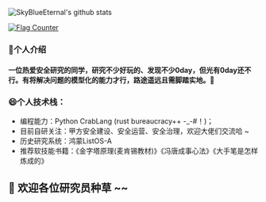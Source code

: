 ![SkyBlueEternal's github stats](https://github-readme-stats.vercel.app/api?username=SkyBlueEternal&theme=radical) 

<a href="https://info.flagcounter.com/eSrb"><img src="https://s05.flagcounter.com/map/eSrb/size_s/txt_000000/border_CCCCCC/pageviews_0/viewers_0/flags_0/" alt="Flag Counter" border="0"></a>

### 💬个人介绍

#### 一位热爱安全研究的同学，研究不少好玩的、发现不少0day，但光有0day还不行。有将解决问题的模型化的能力才行，路途遥远且需脚踏实地。🤔

### 😄个人技术栈：

+ 编程能力：Python CrabLang (rust bureaucracy++ -_-#！)；<br> 
+ 目前自研关注：甲方安全建设、安全运营、安全治理，欢迎大佬们交流哈 ~
+ 历史研究系统：鸿蒙ListOS-A
+ 推荐软技能书籍：《金字塔原理(麦肯锡教材)》《冯唐成事心法》《大手笔是怎样炼成的》

## 🌱 欢迎各位研究员种草 ~~

<!--
**SkyBlueEternal/SkyBlueEternal** is a ✨ _special_ ✨ repository because its `README.md` (this file) appears on your GitHub profile.

Here are some ideas to get you started:

- 🔭 I’m currently working on ...
- 🌱 I’m currently learning ...
- 👯 I’m looking to collaborate on ...
- 🤔 I’m looking for help with ...
- 💬 Ask me about ...
- 📫 How to reach me: ...
- 😄 Pronouns: ...
- ⚡ Fun fact: ...
-->
